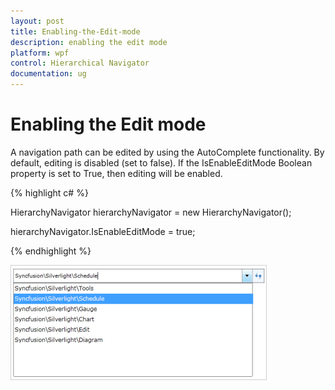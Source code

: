```yaml
---
layout: post
title: Enabling-the-Edit-mode
description: enabling the edit mode
platform: wpf
control: Hierarchical Navigator
documentation: ug
---
```


# Enabling the Edit mode

A navigation path can be edited by using the AutoComplete functionality. By default, editing is disabled (set to false). If the IsEnableEditMode Boolean property is set to True, then editing will be enabled.

{% highlight c# %}



HierarchyNavigator hierarchyNavigator = new HierarchyNavigator();

hierarchyNavigator.IsEnableEditMode = true;

{% endhighlight %}



![](Enabling-the-Edit-mode_images/Enabling-the-Edit-mode_img1.png)




